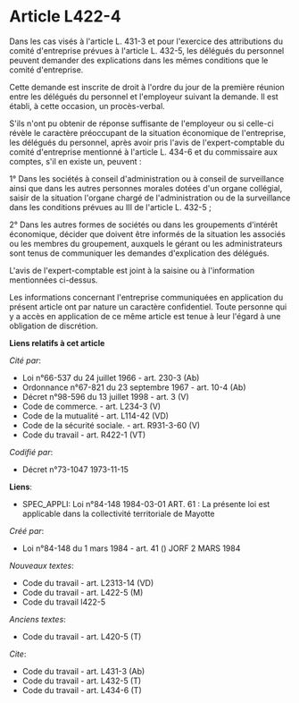 # Article L422-4

Dans les cas visés à l'article L. 431-3 et pour l'exercice des attributions du comité d'entreprise prévues à l'article L.
432-5, les délégués du personnel peuvent demander des explications dans les mêmes conditions que le comité d'entreprise.

Cette demande est inscrite de droit à l'ordre du jour de la première réunion entre les délégués du personnel et l'employeur
suivant la demande. Il est établi, à cette occasion, un procès-verbal.

S'ils n'ont pu obtenir de réponse suffisante de l'employeur ou si celle-ci révèle le caractère préoccupant de la situation
économique de l'entreprise, les délégués du personnel, après avoir pris l'avis de l'expert-comptable du comité d'entreprise
mentionné à l'article L. 434-6 et du commissaire aux comptes, s'il en existe un, peuvent :

1° Dans les sociétés à conseil d'administration ou à conseil de surveillance ainsi que dans les autres personnes morales
dotées d'un organe collégial, saisir de la situation l'organe chargé de l'administration ou de la surveillance dans les
conditions prévues au III de l'article L. 432-5 ;

2° Dans les autres formes de sociétés ou dans les groupements d'intérêt économique, décider que doivent être informés de la
situation les associés ou les membres du groupement, auxquels le gérant ou les administrateurs sont tenus de communiquer les
demandes d'explication des délégués.

L'avis de l'expert-comptable est joint à la saisine ou à l'information mentionnées ci-dessus.

Les informations concernant l'entreprise communiquées en application du présent article ont par nature un caractère
confidentiel. Toute personne qui y a accès en application de ce même article est tenue à leur l'égard à une obligation de
discrétion.

**Liens relatifs à cet article**

_Cité par_:

  - Loi n°66-537 du 24 juillet 1966 - art. 230-3 (Ab)
  - Ordonnance n°67-821 du 23 septembre 1967 - art. 10-4 (Ab)
  - Décret n°98-596 du 13 juillet 1998 - art. 3 (V)
  - Code de commerce. - art. L234-3 (V)
  - Code de la mutualité - art. L114-42 (VD)
  - Code de la sécurité sociale. - art. R931-3-60 (V)
  - Code du travail - art. R422-1 (VT)

_Codifié par_:

  - Décret n°73-1047 1973-11-15

**Liens**:

  - SPEC_APPLI: Loi n°84-148 1984-03-01 ART. 61 : La présente loi est applicable dans la collectivité territoriale de Mayotte

_Créé par_:

  - Loi n°84-148 du 1 mars 1984 - art. 41 () JORF 2 MARS 1984

_Nouveaux textes_:

  - Code du travail - art. L2313-14 (VD)
  - Code du travail - art. L422-5 (M)
  - Code du travail l422-5

_Anciens textes_:

  - Code du travail - art. L420-5 (T)

_Cite_:

  - Code du travail - art. L431-3 (Ab)
  - Code du travail - art. L432-5 (T)
  - Code du travail - art. L434-6 (T)
